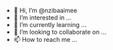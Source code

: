 - 👋 Hi, I’m @nzibaaimee
- 👀 I’m interested in ...
- 🌱 I’m currently learning ...
- 💞️ I’m looking to collaborate on ...
- 📫 How to reach me ...

<!---
nzibaaimee/nzibaaimee is a ✨ special ✨ repository because its `README.md` (this file) appears on your GitHub profile.
You can click the Preview link to take a look at your changes.
--->
